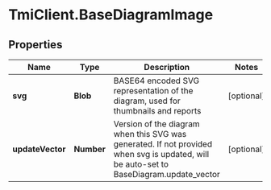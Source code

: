 # TmiClient.BaseDiagramImage

## Properties
Name | Type | Description | Notes
------------ | ------------- | ------------- | -------------
**svg** | **Blob** | BASE64 encoded SVG representation of the diagram, used for thumbnails and reports | [optional] 
**updateVector** | **Number** | Version of the diagram when this SVG was generated. If not provided when svg is updated, will be auto-set to BaseDiagram.update_vector | [optional] 
